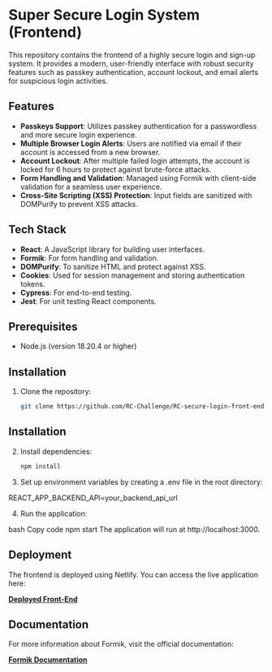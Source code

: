 # Super Secure Login System (Frontend)

This repository contains the frontend of a highly secure login and sign-up system. It provides a modern, user-friendly interface with robust security features such as passkey authentication, account lockout, and email alerts for suspicious login activities.

## Features

- **Passkeys Support**: Utilizes passkey authentication for a passwordless and more secure login experience.
- **Multiple Browser Login Alerts**: Users are notified via email if their account is accessed from a new browser.
- **Account Lockout**: After multiple failed login attempts, the account is locked for 6 hours to protect against brute-force attacks.
- **Form Handling and Validation**: Managed using Formik with client-side validation for a seamless user experience.
- **Cross-Site Scripting (XSS) Protection**: Input fields are sanitized with DOMPurify to prevent XSS attacks.

## Tech Stack

- **React**: A JavaScript library for building user interfaces.
- **Formik**: For form handling and validation.
- **DOMPurify**: To sanitize HTML and protect against XSS.
- **Cookies**: Used for session management and storing authentication tokens.
- **Cypress**: For end-to-end testing.
- **Jest**: For unit testing React components.

## Prerequisites

- Node.js (version 18.20.4 or higher)

## Installation

1. Clone the repository:

   ```bash
   git clone https://github.com/RC-Challenge/RC-secure-login-front-end

## Installation

2. Install dependencies:

   ```bash
   npm install

3. Set up environment variables by creating a .env file in the root directory:

REACT_APP_BACKEND_API=your_backend_api_url


4. Run the application:

bash
Copy code
npm start
The application will run at http://localhost:3000.

## Deployment

The frontend is deployed using Netlify. You can access the live application here:

[**Deployed Front-End**](https://rc-secure-login-front-end.netlify.app/)

## Documentation

For more information about Formik, visit the official documentation:

[**Formik Documentation**](https://formik.org/docs/overview)
